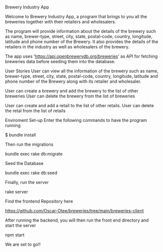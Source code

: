 Brewery Industry App


Welcome to Brewery Industry App, a program that brings to you all the breweries together with their retailers and wholesalers.

The program will provide information about the details of the brewery such as name, brewer-type, street, city, state, postal-code, country, longitude, latitude and phone number of the Brewery. It also provides the details of the retailers in the industry as well as wholesalers of the brewery.

The app uses 'https://api.openbrewerydb.org/breweries' as API for fetching breweries data before seeding them into the database.

User Stories
User can view all the information of the brewery such as name, brewer-type, street, city, state, postal-code, country, longitude, latitude and phone number of the Brewery along with its retailer and wholesaler.

User can create a brewery and add the brewery to the list of other breweries
User can delete the brewery from the list of breweries

User can create and add a retail to the list of other retails.
User can delete the retal from the list of retails

Enviroment Set-up
Enter the following commands to have the program running

$ bundle install

Then run the migrations

bundle exec rake db:migrate

Seed the Database

bundle exec rake db:seed

Finally, run the server

rake server

Find the frontend Repository here

https://github.com/Oscar-Otee/breweries/tree/main/breweries-client

After running the backend, you will then run the front end directory and start the server

npm start

We are set to go!!